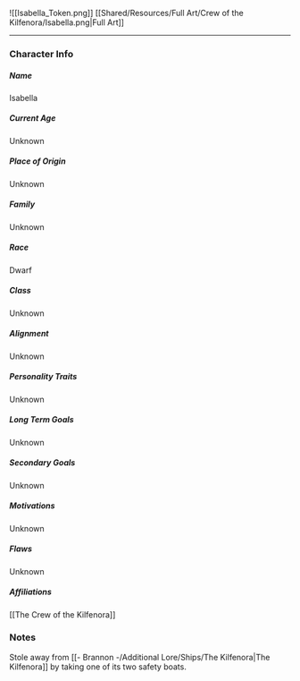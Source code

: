 ![[Isabella_Token.png]]
[[Shared/Resources/Full Art/Crew of the Kilfenora/Isabella.png|Full Art]]

---
### Character Info

##### Name 
Isabella

##### Current Age
Unknown

##### Place of Origin
Unknown

##### Family
Unknown

##### Race
Dwarf

##### Class
Unknown

##### Alignment
Unknown

##### Personality Traits
Unknown

##### Long Term Goals
Unknown

##### Secondary Goals
Unknown

##### Motivations
Unknown

##### Flaws
Unknown

##### Affiliations
[[The Crew of the Kilfenora]]

### Notes
Stole away from [[- Brannon -/Additional Lore/Ships/The Kilfenora|The Kilfenora]] by taking one of its two safety boats.
